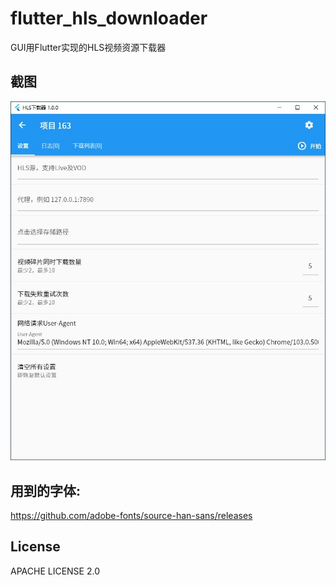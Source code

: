 # flutter_hls_downloader

GUI用Flutter实现的HLS视频资源下载器

## 截图

![截图](https://raw.githubusercontent.com/gzlock/images/master/flutter_hls_downloader/project_page.jpg)

## 用到的字体:

https://github.com/adobe-fonts/source-han-sans/releases

## License

APACHE LICENSE 2.0

